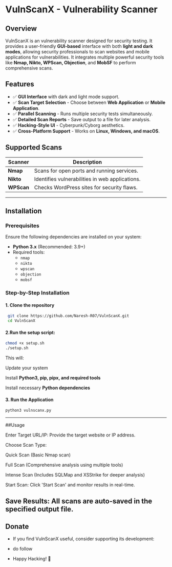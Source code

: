 # VulnScanX - Vulnerability Scanner

## Overview
VulnScanX is an vulnerability scanner designed for security testing. It provides a user-friendly **GUI-based** interface with both **light and dark modes**, allowing security professionals to scan websites and mobile applications for vulnerabilities. It integrates multiple powerful security tools like **Nmap, Nikto, WPScan, Objection**, and **MobSF** to perform comprehensive scans.

## Features
- ✅ **GUI Interface** with dark and light mode support.
- ✅ **Scan Target Selection** - Choose between **Web Application** or **Mobile Application**.
- ✅ **Parallel Scanning** - Runs multiple security tests simultaneously.
- ✅ **Detailed Scan Reports** - Save output to a file for later analysis.
- ✅ **Hacking-Style UI** - Cyberpunk/Cyborg aesthetics.
- ✅ **Cross-Platform Support** - Works on **Linux, Windows, and macOS**.

## Supported Scans
| Scanner | Description |
|---------|-------------|
| **Nmap** | Scans for open ports and running services. |
| **Nikto** | Identifies vulnerabilities in web applications. |
| **WPScan** | Checks WordPress sites for security flaws. |


---

## Installation
### Prerequisites
Ensure the following dependencies are installed on your system:
- **Python 3.x** (Recommended: 3.9+)
- Required tools:
  - `nmap`
  - `nikto`
  - `wpscan`
  - `objection`
  - `mobsf`

### Step-by-Step Installation
#### 1. Clone the repository
```bash
 git clone https://github.com/Naresh-R07/VulnScanX.git
 cd VulnScanX
```

#### 2.Run the setup script:
```bash
chmod +x setup.sh
./setup.sh
```
This will:

Update your system

Install **Python3, pip, pipx, and required tools**

Install necessary **Python dependencies**

#### 3. Run the Application
```bash
python3 vulnscanx.py
```

---

##Usage

Enter Target URL/IP: Provide the target website or IP address.

Choose Scan Type:

Quick Scan (Basic Nmap scan)

Full Scan (Comprehensive analysis using multiple tools)

Intense Scan (Includes SQLMap and XSStrike for deeper analysis)

Start Scan: Click 'Start Scan' and monitor results in real-time.

Save Results: All scans are auto-saved in the specified output file.
---
## Donate
- If you find VulnScanX useful, consider supporting its development:

- do follow

- Happy Hacking! 🚀

